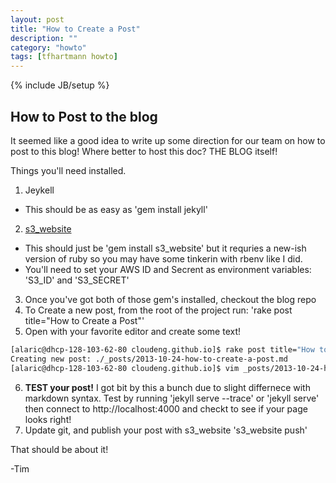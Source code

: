 ```yaml
---
layout: post
title: "How to Create a Post"
description: ""
category: "howto"
tags: [tfhartmann howto]
---
```

{% include JB/setup %}

## How to Post to the blog

It seemed like a good idea to write up some direction for our team on how to post to this blog! Where better to host this doc? THE BLOG itself! 

Things you'll need installed. 

1. Jeykell 
  * This should be as easy as 'gem install jekyll'
2. [s3_website](https://github.com/laurilehmijoki/s3_website)
  * This should just be 'gem install s3_website' but it requries a new-ish version of ruby so you may have some tinkerin with rbenv like I did. 
  * You'll need to set your AWS ID and Secrent as environment variables: 'S3_ID' and 'S3_SECRET'
3. Once you've got both of those gem's installed, checkout the blog repo
4. To Create a new post, from the root of the project run: 'rake post title="How to Create a Post"'
5. Open with your favorite editor and create some text!

```bash
[alaric@dhcp-128-103-62-80 cloudeng.github.io]$ rake post title="How to Create a Post"
Creating new post: ./_posts/2013-10-24-how-to-create-a-post.md
[alaric@dhcp-128-103-62-80 cloudeng.github.io]$ vim _posts/2013-10-24-how-to-create-a-post.md 

```

6. **TEST your post!** I got bit by this a bunch due to slight differnece with markdown syntax. Test by running 'jekyll serve  --trace' or 'jekyll serve' then connect to http://localhost:4000 and checkt to see if your page looks right!  
7. Update git, and publish your post with s3_website 's3_website push'


That should be about it! 

-Tim

